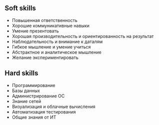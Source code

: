 ## Soft skills

- Повышенная ответственность
- Хорошие коммуникативные навыки
- Умение презентовать
- Хорошая производительность и ориентированность на результат
- Наблюдательность и внимание к даталям
- Гибкое мышление и умение учиться
- Абстрактное и аналитическое мышление
- Желание экспериментировать

## Hard skills

- Программирование
- Базы данных
- Администрирование ОС
- Знание сетей
- Визуализация и облачные вычисления
- Автоматизация тестирования
- Общие знания от ИТ
